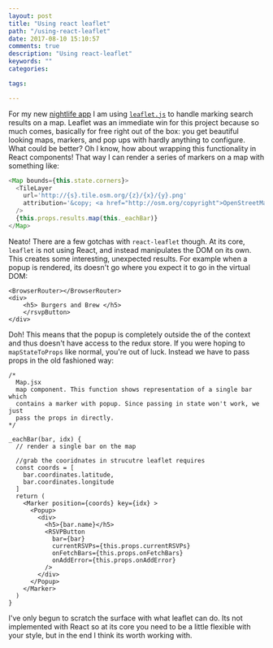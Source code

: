 ```yaml
---
layout: post
title: "Using react leaflet"
path: "/using-react-leaflet"
date: 2017-08-10 15:10:57
comments: true
description: "Using react-leaflet"
keywords: ""
categories:

tags:

---
```


For my new [nightlife app](https://github.com/jstoebel/nightlife) I am using [`leaflet.js`](http://leafletjs.com/) to handle marking search results on a map. Leaflet was an immediate win for this project because so much comes, basically for free right out of the box: you get beautiful looking maps, markers, and pop ups with hardly anything to configure. What could be better? Oh I know, how about wrapping this functionality in React components! That way I can render a series of markers on a map with something like:

```javascript
<Map bounds={this.state.corners}>
  <TileLayer
    url='http://{s}.tile.osm.org/{z}/{x}/{y}.png'
    attribution='&copy; <a href="http://osm.org/copyright">OpenStreetMap</a> contributors'
  />
  {this.props.results.map(this._eachBar)}
</Map>  
```

Neato! There are a few gotchas with `react-leaflet` though. At its core, `leaflet` is not using React, and instead manipulates the DOM on its own. This creates some interesting, unexpected results. For example when a popup is rendered, its doesn't go where you expect it to go in the virtual DOM:

```
<BrowserRouter></BrowserRouter>
<div>
    <h5> Burgers and Brew </h5>
    </rsvpButton>
</div>
```

Doh! This means that the popup is completely outside the of the context and thus doesn't have access to the redux store. If you were hoping to `mapStateToProps` like normal, you're out of luck. Instead we have to pass props in the old fashioned way:

```
/* 
  Map.jsx
  map component. This function shows representation of a single bar which 
  contains a marker with popup. Since passing in state won't work, we just
  pass the props in directly. 
*/

_eachBar(bar, idx) {
  // render a single bar on the map

  //grab the cooridnates in strucutre leaflet requires
  const coords = [
    bar.coordinates.latitude,
    bar.coordinates.longitude
  ]
  return (
    <Marker position={coords} key={idx} >
      <Popup>
        <div>
          <h5>{bar.name}</h5>
          <RSVPButton 
            bar={bar} 
            currentRSVPs={this.props.currentRSVPs} 
            onFetchBars={this.props.onFetchBars}
            onAddError={this.props.onAddError}
          />
        </div>
      </Popup>
    </Marker>
  )
} 
```

I've only begun to scratch the surface with what leaflet can do. Its not implemented with React so at its core you need to be a little flexible with your style, but in the end I think its worth working with.